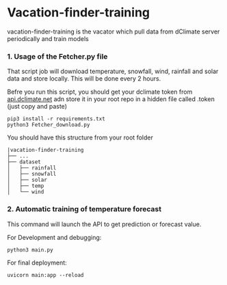 # Vacation-finder-training

vacation-finder-training is the vacator which pull data from dClimate server periodically and train models

### 1. Usage of the Fetcher.py file
That script job will download temperature, snowfall, wind, rainfall and solar data and store locally.
This will be done every 2 hours.

Befre you run this script, you should get your dclimate token from [api.dclimate.net](https://api.dclimate.net) adn store it in your root repo in a hidden file called .token (just copy and paste)

```
pip3 install -r requirements.txt
python3 Fetcher_download.py
```

You should have this structure from your root folder

```
|vacation-finder-training
├── ...
├── dataset
│   ├── rainfall
│   ├── snowfall
│   ├── solar
│   ├── temp
│   └── wind

```

### 2. Automatic training of temperature forecast
This command will launch the API to get prediction or forecast value.

For Development and debugging:

```
python3 main.py
```

For final deployment:

```
uvicorn main:app --reload
```
